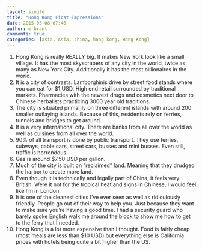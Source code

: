 ```yaml
---
layout: single
title: "Hong Kong First Impressions"
date: 2015-05-08 07:46
author: mrbrant
comments: true
categories: [asia, Asia, china, hong kong, Hong Kong]
---
```

<ol>
	<li>Hong Kong is really REALLY big. It makes New York look like a small village. It has the most skyscrapers of any city in the world, twice as many as New York City. Additionally it has the most billionaires in the world.</li>
	<li>It is a city of contrasts. Lamborghinis drive by street food stands where you can eat for $1 USD. High end retail surrounded by traditional markets. Pharmacies with the newest drugs and cosmetics next door to Chinese herbalists practicing 3000 year old traditions.</li>
	<li>The city is situated primarily on three different islands with around 200 smaller outlaying islands. Because of this, residents rely on ferries, tunnels and bridges to get around.</li>
	<li>It is a very international city. There are banks from all over the world as well as cuisines from all over the world.</li>
	<li>90% of all transport is done by public transport. They use ferries, subways, cable cars, street cars, busses and mini busses. Even still, traffic is horrendous.</li>
	<li>Gas is around $7.50 USD per gallon.</li>
	<li>Much of the city is built on “reclaimed” land. Meaning that they drudged the harbor to create more land.</li>
	<li>Even though it is technically and legally part of China, it feels very British. Were it not for the tropical heat and signs in Chinese, I would feel like I’m in London.</li>
	<li>It is one of the cleanest cities I’ve ever seen as well as ridiculously friendly. People go out of their way to help you. Just because they want to make sure you’re having a good time. I had a security guard who barely spoke English walk me around the block to show me how to get to the ferry that I needed.</li>
	<li>Hong Kong is a lot more expensive than I thought. Food is fairly cheap (most meals are less than $10 USD) but everything else is California prices with hotels being quite a bit higher than the US.</li>
</ol>
